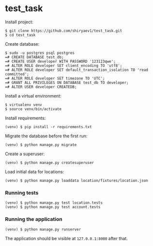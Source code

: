 # test_task


Install project:

    $ git clone https://github.com/shiryaev1/test_task.git
    $ cd test_task

Create database:

    $ sudo -u postgres psql postgres
    =# CREATE DATABASE test_db;
    =# CREATE USER developer WITH PASSWORD '123123qwe';
    =# ALTER ROLE developer SET client_encoding TO 'utf8';
    =# ALTER ROLE developer SET default_transaction_isolation TO 'read committed';
    =# ALTER ROLE developer SET timezone TO 'UTC';
    =# GRANT ALL PRIVILEGES ON DATABASE test_db TO developer;
    =# ALTER USER developer CREATEDB;
    
Install a virtual environment:

    $ virtualenv venv
    $ source venv/bin/activate 

Install requirements:

    (venv) $ pip install -r requirements.txt


Migrate the database before the first run:

    (venv) $ python manage.py migrate

Create a superuser:

    (venv) $ python manage.py createsuperuser


Load initial data for locations:

    (venv) $ python manage.py loaddata location/fixtures/location.json


### Running tests

    (venv) $ python manage.py test location.tests
    (venv) $ python manage.py test account.tests
    

### Running the application

    (venv) $ python manage.py runserver

The application should be visible at `127.0.0.1:8000` after that.

